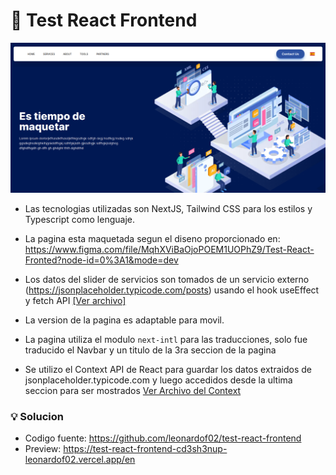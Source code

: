 # 📃 Test React Frontend

![Captura de pantalla](preview.png)

- Las tecnologias utilizadas son NextJS, Tailwind CSS para los estilos y Typescript como lenguaje.

- La pagina esta maquetada segun el diseno proporcionado en: https://www.figma.com/file/MqhXViBaOjoPOEM1UOPhZ9/Test-React-Fronted?node-id=0%3A1&mode=dev

- Los datos del slider de servicios son tomados de un servicio externo (https://jsonplaceholder.typicode.com/posts) usando el hook useEffect y fetch API [[Ver archivo]](src/components/Carrousel.tsx)

- La version de la pagina es adaptable para movil.

- La pagina utiliza el modulo `next-intl` para las traducciones, solo fue traducido el Navbar y un titulo de la 3ra seccion de la pagina

- Se utilizo el Context API de React para guardar los datos extraidos de jsonplaceholder.typicode.com y luego accedidos desde la ultima seccion para ser mostrados [Ver Archivo del Context](src/context/ServicesContextProvider.tsx)

### 💡 Solucion
- Codigo fuente: https://github.com/leonardof02/test-react-frontend
- Preview: https://test-react-frontend-cd3sh3nup-leonardof02.vercel.app/en